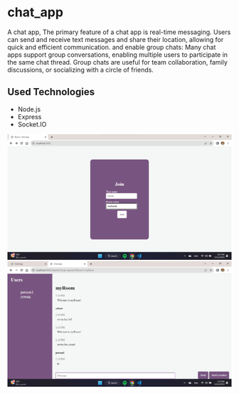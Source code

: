 # chat_app
A chat app, The primary feature of a chat app is real-time messaging. Users can send and receive text messages and share their location, allowing for quick and efficient communication. and enable group chats: Many chat apps support group conversations, enabling multiple users to participate in the same chat thread. Group chats are useful for team collaboration, family discussions, or socializing with a circle of friends.
## Used Technologies

- Node.js
- Express 
- Socket.IO 

![chat room join](https://github.com/Rewan-Adel/chat_app/blob/main/images/Screenshot%202023-12-12%20140727.png)
![chat room ](https://github.com/Rewan-Adel/chat_app/blob/main/images/Screenshot%202023-12-12%20141057.png)


